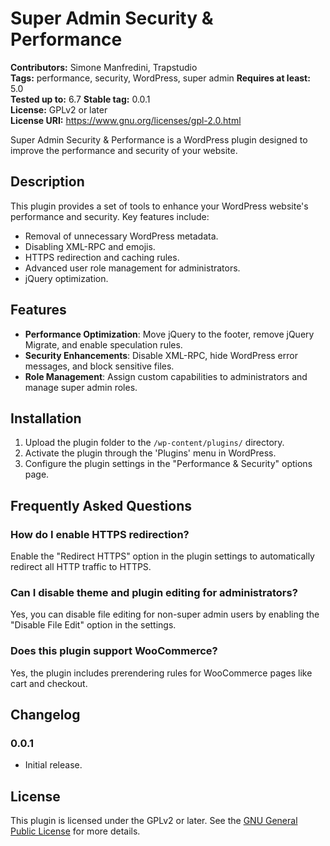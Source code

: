 # Super Admin Security & Performance

**Contributors:** Simone Manfredini, Trapstudio  
**Tags:** performance, security, WordPress, super admin
**Requires at least:** 5.0  
**Tested up to:** 6.7
**Stable tag:** 0.0.1  
**License:** GPLv2 or later  
**License URI:** https://www.gnu.org/licenses/gpl-2.0.html  

Super Admin Security & Performance is a WordPress plugin designed to improve the performance and security of your website.

## Description

This plugin provides a set of tools to enhance your WordPress website's performance and security. Key features include:

- Removal of unnecessary WordPress metadata.
- Disabling XML-RPC and emojis.
- HTTPS redirection and caching rules.
- Advanced user role management for administrators.
- jQuery optimization.

## Features

- **Performance Optimization**: Move jQuery to the footer, remove jQuery Migrate, and enable speculation rules.
- **Security Enhancements**: Disable XML-RPC, hide WordPress error messages, and block sensitive files.
- **Role Management**: Assign custom capabilities to administrators and manage super admin roles.

## Installation

1. Upload the plugin folder to the `/wp-content/plugins/` directory.
2. Activate the plugin through the 'Plugins' menu in WordPress.
3. Configure the plugin settings in the "Performance & Security" options page.

## Frequently Asked Questions

### How do I enable HTTPS redirection?
Enable the "Redirect HTTPS" option in the plugin settings to automatically redirect all HTTP traffic to HTTPS.

### Can I disable theme and plugin editing for administrators?
Yes, you can disable file editing for non-super admin users by enabling the "Disable File Edit" option in the settings.

### Does this plugin support WooCommerce?
Yes, the plugin includes prerendering rules for WooCommerce pages like cart and checkout.

## Changelog

### 0.0.1
- Initial release.

## License

This plugin is licensed under the GPLv2 or later. See the [GNU General Public License](https://www.gnu.org/licenses/gpl-2.0.html) for more details.